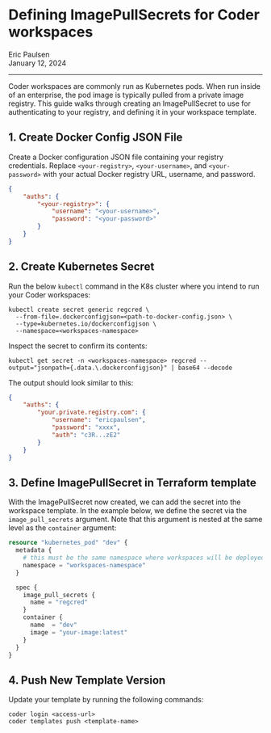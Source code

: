 # Defining ImagePullSecrets for Coder workspaces

<div>
  <a href="https://github.com/ericpaulsen" style="text-decoration: none; color: inherit;">
    <span style="vertical-align:middle;">Eric Paulsen</span>
  </a>
</div>
January 12, 2024

---

Coder workspaces are commonly run as Kubernetes pods. When run inside of an
enterprise, the pod image is typically pulled from a private image registry.
This guide walks through creating an ImagePullSecret to use for authenticating
to your registry, and defining it in your workspace template.

## 1. Create Docker Config JSON File

Create a Docker configuration JSON file containing your registry credentials.
Replace `<your-registry>`, `<your-username>`, and `<your-password>` with your
actual Docker registry URL, username, and password.

```json
{
    "auths": {
        "<your-registry>": {
            "username": "<your-username>",
            "password": "<your-password>"
        }
    }
}
```

## 2. Create Kubernetes Secret

Run the below `kubectl` command in the K8s cluster where you intend to run your
Coder workspaces:

```console
kubectl create secret generic regcred \
  --from-file=.dockerconfigjson=<path-to-docker-config.json> \
  --type=kubernetes.io/dockerconfigjson \
  --namespace=<workspaces-namespace>
```

Inspect the secret to confirm its contents:

```console
kubectl get secret -n <workspaces-namespace> regcred --output="jsonpath={.data.\.dockerconfigjson}" | base64 --decode
```

The output should look similar to this:

```json
{
    "auths": {
        "your.private.registry.com": {
            "username": "ericpaulsen",
            "password": "xxxx",
            "auth": "c3R...zE2"
        }
    }
}
```

## 3. Define ImagePullSecret in Terraform template

With the ImagePullSecret now created, we can add the secret into the workspace
template. In the example below, we define the secret via the
`image_pull_secrets` argument. Note that this argument is nested at the same
level as the `container` argument:

```tf
resource "kubernetes_pod" "dev" {
  metadata {
    # this must be the same namespace where workspaces will be deployed
    namespace = "workspaces-namespace"
  }

  spec {
    image_pull_secrets {
      name = "regcred"
    }
    container {
      name  = "dev"
      image = "your-image:latest"
    }
  }
}
```

## 4. Push New Template Version

Update your template by running the following commands:

```console
coder login <access-url>
coder templates push <template-name>
```
